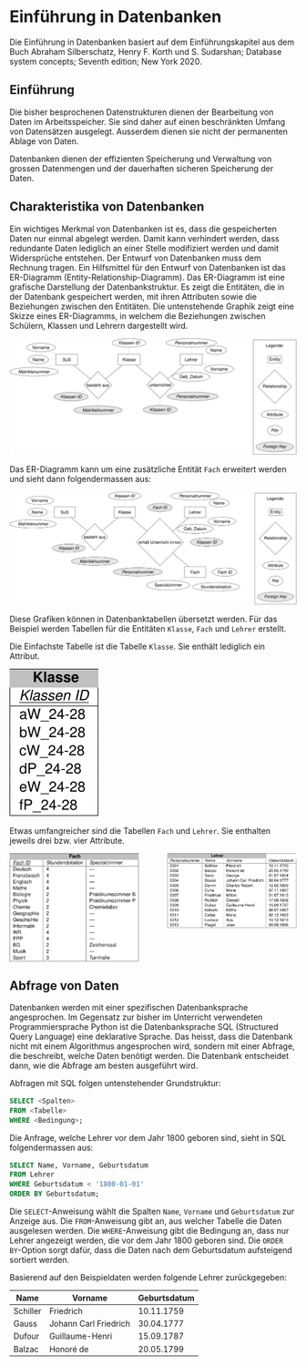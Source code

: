 # Einführung in Datenbanken

Die Einführung in Datenbanken basiert auf dem Einführungskapitel aus dem Buch
Abraham Silberschatz, Henry F. Korth und S. Sudarshan; Database system
concepts; Seventh edition; New York 2020.

## Einführung

Die bisher besprochenen Datenstrukturen dienen der Bearbeitung von Daten im
Arbeitsspeicher. Sie sind daher auf einen beschränkten Umfang von Datensätzen
ausgelegt. Ausserdem dienen sie nicht der permanenten Ablage von Daten.

Datenbanken dienen der effizienten Speicherung und Verwaltung
von grossen Datenmengen und der dauerhaften sicheren Speicherung der Daten.

## Charakteristika von Datenbanken

Ein wichtiges Merkmal von Datenbanken ist es, dass die gespeicherten Daten nur
einmal abgelegt werden. Damit kann verhindert werden, dass redundante Daten
lediglich an einer Stelle modifiziert werden und damit Widersprüche entstehen.
Der Entwurf von Datenbanken muss dem Rechnung tragen. Ein Hilfsmittel für den
Entwurf von Datenbanken ist das ER-Diagramm (Entity-Relationship-Diagramm).
Das ER-Diagramm ist eine grafische Darstellung der Datenbankstruktur. Es zeigt
die Entitäten, die in der Datenbank gespeichert werden, mit ihren Attributen
sowie die Beziehungen zwischen den Entitäten. Die untenstehende Graphik zeigt
eine Skizze eines ER-Diagramms, in welchem die Beziehungen zwischen Schülern,
Klassen und Lehrern dargestellt wird.

![ER-Diagramm](er_example_klein.svg)

Das ER-Diagramm kann um eine zusätzliche Entität `Fach` erweitert werden und
sieht dann folgendermassen aus:

![ER-Diagramm](er_example_gross.svg)

Diese Grafiken können in Datenbanktabellen übersetzt werden. Für das Beispiel
werden Tabellen für die Entitäten `Klasse`, `Fach` und `Lehrer` erstellt.	

Die Einfachste Tabelle ist die Tabelle `Klasse`. Sie enthält lediglich ein
Attribut.

![Klasse](entity_class.svg)

Etwas umfangreicher sind die Tabellen `Fach` und `Lehrer`. Sie enthalten jeweils
drei bzw. vier Attribute.

<div style="display: flex; justify-content: space-between;align-items: flex-start;">
    <img src="entity_subject.svg" alt="Tabelle Fach" style="width: 45%;">
    <img src="entity_teacher.svg" alt="Tabelle Lehrer" style="width: 45%;">
</div>

## Abfrage von Daten

Datenbanken werden mit einer spezifischen Datenbanksprache angesprochen. Im
Gegensatz zur bisher im Unterricht verwendeten Programmiersprache Python ist die
Datenbanksprache SQL (Structured Query Language) eine deklarative Sprache. Das heisst,
dass die Datenbank nicht mit einem Algorithmus angesprochen wird, sondern mit
einer Abfrage, die beschreibt, welche Daten benötigt werden. Die Datenbank
entscheidet dann, wie die Abfrage am besten ausgeführt wird.

Abfragen mit SQL folgen untenstehender Grundstruktur:

```sql
SELECT <Spalten> 
FROM <Tabelle> 
WHERE <Bedingung>;
```

Die Anfrage, welche Lehrer vor dem Jahr 1800 geboren sind, sieht in SQL
folgendermassen aus:

```sql
SELECT Name, Vorname, Geburtsdatum
FROM Lehrer
WHERE Geburtsdatum < '1800-01-01'
ORDER BY Geburtsdatum;
```

Die `SELECT`-Anweisung wählt die Spalten `Name`, `Vorname` und `Geburtsdatum`
zur Anzeige aus. Die `FROM`-Anweisung gibt an, aus welcher Tabelle die Daten
ausgelesen werden. Die `WHERE`-Anweisung gibt die Bedingung an, dass nur
Lehrer angezeigt werden, die vor dem Jahr 1800 geboren sind. Die `ORDER BY`-Option
sorgt dafür, dass die Daten nach dem Geburtsdatum aufsteigend sortiert werden.

Basierend auf den Beispieldaten werden folgende Lehrer zurückgegeben:

| Name     | Vorname                | Geburtsdatum |
|----------|------------------------|--------------|
| Schiller | Friedrich             | 10.11.1759   |
| Gauss    | Johann Carl Friedrich | 30.04.1777   |
| Dufour   | Guillaume-Henri       | 15.09.1787   |
| Balzac   | Honoré de             | 20.05.1799   |

